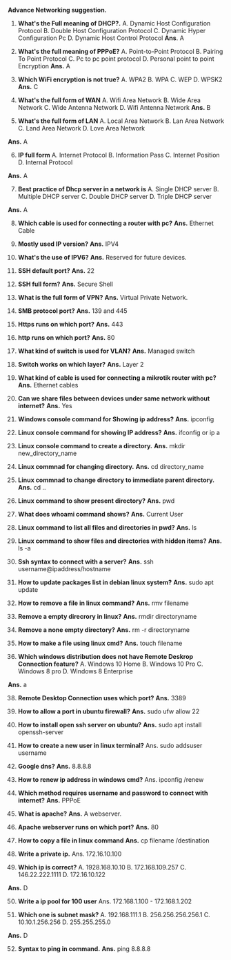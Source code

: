 **Advance Networking suggestion.**
1. **What's the Full meaning of DHCP?.**
  A. Dynamic Host Configuration Protocol
  B. Double Host Configuration Protocol 
  C. Dynamic Hyper Configuration Pc
  D. Dynamic Host Control Protocol
**Ans**. A

2. **What's the full meaning of PPPoE?**
  A. Point-to-Point Protocol
  B. Pairing To Point Protocol 
  C. Pc to pc point protocol
  D. Personal point to point Encryption
**Ans.** A

3. **Which WiFi encryption is not true?**
  A. WPA2
  B. WPA
  C. WEP
  D. WPSK2 
**Ans.** C

4.  **What's the full form of WAN**
  A. Wifi Area Network
  B. Wide Area Network
  C. Wide Antenna Network
  D. Wifi Antenna Network
**Ans.** B

5. **What's the full form of LAN**
  A. Local Area Network
  B. Lan Area Network
  C. Land Area Network
  D. Love Area Network

**Ans.** A

6. **IP full form**
  A. Internet Protocol
  B. Information Pass
  C. Internet Position
  D. Internal Protocol
  
**Ans.** A 

7. **Best practice of Dhcp server in a network is**
  A. Single DHCP server
  B. Multiple DHCP server
  C. Double DHCP server
  D. Triple DHCP server
  
**Ans.** A

8. **Which cable is used for connecting a router with pc?**
**Ans.** Ethernet Cable

10. **Mostly used IP version?**
**Ans.** IPV4

11. **What's the use of IPV6?**
**Ans.** Reserved for future devices.

12. **SSH default port?**
**Ans.** 22

13. **SSH full form?**
**Ans.** Secure Shell

14. **What is the full form of VPN?**
**Ans.** Virtual Private Network.

15. **SMB protocol port?**
**Ans.** 139 and 445

16. **Https runs on which port?**
**Ans.** 443

17. **http runs on which port?**
**Ans.** 80

18. **What kind of switch is used for VLAN?**
**Ans.** Managed switch

19. **Switch works on which layer?**
**Ans.** Layer 2

20. **What kind of cable is used for connecting a mikrotik router with pc?**
**Ans.** Ethernet cables

21. **Can we share files between devices under same network without internet?**
**Ans.** Yes

22. **Windows console command for Showing ip address?**
**Ans.** ipconfig

23. **Linux console command for showing IP address?**
**Ans.** ifconfig or ip a

24. **Linux console command to create a directory.**
**Ans.** mkdir new_directory_name

25. **Linux commnad for changing directory.**
**Ans.** cd directory_name

26. **Linux commnad to change directory to immediate parent directory.**
**Ans.** cd .. 

27. **Linux command to show present directory?**
**Ans.** pwd

28. **What does whoami command shows?**
**Ans.** Current User

29. **Linux command to list all files and directories in pwd?**
**Ans.** ls

30. **Linux command to show files and directories with hidden items?**
**Ans.** ls -a

31. **Ssh syntax to connect with a server?**
**Ans.** ssh username@ipaddress/hostname

32. **How to update packages list in debian linux system?** 
**Ans.** sudo apt update

33. **How to remove a file in linux command?**
**Ans.** rmv filename

34. **Remove a empty direcrory in linux?**
**Ans.** rmdir directoryname

35. **Remove a none empty directory?**
**Ans.** rm -r directoryname

36. **How to make a file using linux cmd?**
**Ans.** touch filename

37. **Which windows distribution does not have Remote Deskrop Connection feature?**
  A. Windows 10 Home
  B. Windows 10  Pro
  C. Windows 8 pro
  D. Windows 8 Enterprise
  
**Ans.** a

38. **Remote Desktop Connection uses which port?**
**Ans.** 3389

39. **How to allow a port in ubuntu firewall?**
**Ans.** sudo ufw allow 22

40. **How to install open ssh server on ubuntu?**
**Ans.** sudo apt install openssh-server

41. **How to create a new user in linux terminal?** 
Ans. sudo addsuser username

42. **Google dns?**
**Ans.** 8.8.8.8

43. **How to renew ip address in windows cmd?**
Ans. ipconfig /renew

44. **Which method requires username and password to connect with internet?**
**Ans.** PPPoE

45. **What is apache?**
**Ans.** A webserver.

46. **Apache webserver runs on which port?**
**Ans.** 80

47.  **How to copy a file in linux command**
**Ans.** cp filename /destination


48. **Write a private ip.**
Ans. 172.16.10.100

49. **Which ip is correct?**
  A. 1928.168.10.10
  B. 172.168.109.257
  C. 146.22.222.1111
  D. 172.16.10.122
  
**Ans.** D

50. **Write a ip pool for 100 user**
Ans. 172.168.1.100 - 172.168.1.202

51. **Which one is subnet mask?**
  A. 192.168.111.1
  B. 256.256.256.256.1
  C. 10.10.1.256.256
  D. 255.255.255.0
  
**Ans.** D

52. **Syntax to ping in command.**
**Ans.** ping 8.8.8.8

